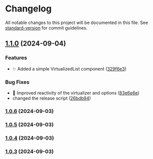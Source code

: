 # Changelog

All notable changes to this project will be documented in this file. See [standard-version](https://github.com/conventional-changelog/standard-version) for commit guidelines.

## [1.1.0](https://github.com/doeixd/create-virtualized-list-solid/compare/v1.0.14...v1.1.0) (2024-09-04)


### Features

* :sparkles: Added a simple VirtualizedList component ([329f6e3](https://github.com/doeixd/create-virtualized-list-solid/commit/329f6e3efff4c7996a1bc3a743d8528a101dc066))


### Bug Fixes

* :poop: Improved reactivity of the virtualizer and options ([83e6e6e](https://github.com/doeixd/create-virtualized-list-solid/commit/83e6e6ef0eff32b3f875790d67cccf5a6617e1d9))
* changed the release script ([26bdb94](https://github.com/doeixd/create-virtualized-list-solid/commit/26bdb9498c7f6c172dcdcafad50e851ed3350df7))

### [1.0.6](https://github.com/doeixd/create-virtualized-list-solid/compare/v1.0.5...v1.0.6) (2024-09-03)

### [1.0.5](https://github.com/doeixd/create-virtualized-list-solid/compare/v1.0.4...v1.0.5) (2024-09-03)

### [1.0.4](https://github.com/doeixd/create-virtualized-list-solid/compare/v1.0.3...v1.0.4) (2024-09-03)

### [1.0.3](https://github.com/doeixd/create-virtualized-list-solid/compare/v1.0.2...v1.0.3) (2024-09-03)
